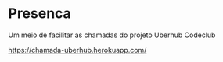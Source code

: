 # Presenca
Um meio de facilitar as chamadas do projeto Uberhub Codeclub

https://chamada-uberhub.herokuapp.com/
